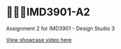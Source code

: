 # 👩🏼‍💻IMD3901-A2
<p>Assignment 2 for IMD3901 - Design Studio 3</p>
<a href="https://youtu.be/OEDN-JON9y8">View showcase video here</a>
